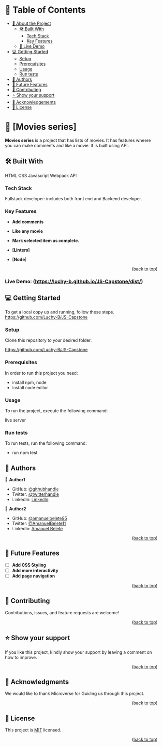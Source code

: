 # 📗 Table of Contents

- [📖 About the Project](#about-project)
  - [🛠 Built With](#built-with)
    - [Tech Stack](#tech-stack)
    - [Key Features](#key-features)
  - [🚀 Live Demo](#live-demo)
- [💻 Getting Started](#getting-started)
  - [Setup](#setup)
  - [Prerequisites](#prerequisites)
  - [Usage](#usage)
  - [Run tests](#run-tests)
- [👥 Authors](#authors)
- [🔭 Future Features](#future-features)
- [🤝 Contributing](#contributing)
- [⭐️ Show your support](#support)
- [🙏 Acknowledgements](#acknowledgements)
- [📝 License](#license)

# 📖 [Movies series] <a name="about-project"></a>

**Movies series** is a project that has lists of movies. It has features wheere you can make comments and like a movie. It is built using API.

## 🛠 Built With<a name="built-with"></a>
HTML
CSS
Javascript
Webpack
API

### Tech Stack <a name="tech-stack"></a>

Fullstack developer: includes both front end and Backend developer.

### Key Features <a name="key-features"></a>

- **Add comments**
- **Like any movie**
- **Mark selected item as complete.**

- **[Linters]**
- **[Node]**

<p align="right">(<a href="#readme-top">back to top</a>)</p>

### Live Demo: (https://luchy-b.github.io/JS-Capstone/dist/)

## 💻 Getting Started <a name="getting-started"></a>

To get a local copy up and running, follow these steps.
https://github.com/Luchy-B/JS-Capstone

### Setup

Clone this repository to your desired folder:

https://github.com/Luchy-B/JS-Capstone

### Prerequisites

In order to run this project you need:

- install npm, node
- Install code editor

### Usage

To run the project, execute the following command:

  live server

### Run tests

To run tests, run the following command:

  - run npm test

## 👥 Authors <a name="authors"></a>

👤 **Author1**

- GitHub: [@githubhandle](https://github.com/Luchy-B)
- Twitter: [@twitterhandle](https://twitter.com/oluchi)
- LinkedIn: [LinkedIn](https://linkedin.com/in/blessing)

👤 **Author2**
- GitHub: [@amanuelbelete95](https://github.com/amanuelbelete95)
- Twitter: [@AmanuelBelete11](https://twitter.com/AmanuelBelete11)
- LinkedIn: [Amanuel Belete](https://www.linkedin.com/in/amanuel-belete-292994194/)

<p align="right">(<a href="#readme-top">back to top</a>)</p>


## 🔭 Future Features <a name="future-features"></a>

- [ ] **Add CSS Styling**
- [ ] **Add more interactivity**
- [ ] **Add page navigation**

<p align="right">(<a href="#readme-top">back to top</a>)</p>

## 🤝 Contributing <a name="contributing"></a>

Contributions, issues, and feature requests are welcome!

<p align="right">(<a href="#readme-top">back to top</a>)</p>

## ⭐️ Show your support <a name="support"></a>


If you like this project, kindly show your support by leaving a comment on how to improve.

<p align="right">(<a href="#readme-top">back to top</a>)</p>


## 🙏 Acknowledgments <a name="acknowledgements"></a>

We would like to thank Microverse for Guiding us through this project.

<p align="right">(<a href="#readme-top">back to top</a>)</p>

<!-- LICENSE -->

## 📝 License <a name="license"></a>

This project is [MIT](./LICENSE.md) licensed.

<p align="right">(<a href="#readme-top">back to top</a>)</p>
